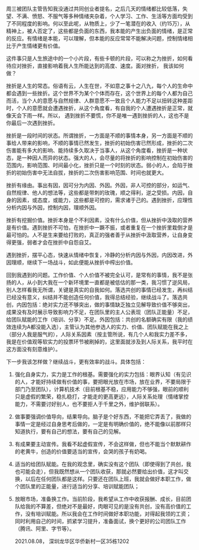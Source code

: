 周三被团队主管告知我没通过共同创业者提名，之后几天的情绪都比较低落，失望、不满、愤怒、不服气等多种情绪夹杂着，个人学习、工作、生活等方面均受到了不同程度的影响。何以至此呢，从物质上，少了一笔潜在的收入（约15万），从精神上，被人否定了，这些都是负面的东西，我本能的产生出负面的情绪，是正常的反应。有情绪是本能，可以理解，但本能的反应常常不能解决问题，控制情绪相比于产生情绪更有价值。

这件事只是人生旅途中的一个小片段，有些卡顿的片段，可以称之为挫折，如何看待应对挫折，直接影响着我人生所能达到的高度、速度。面对挫折， 我该如何做？

挫折是人生的常态。俗语有云，人生在世，不如意之事十之八九，每个人的生命中都会遇到一些挫折。这个世界不为某个个体而存在，这个世界上的每个人都为自己而活，当个人的意愿与自然规律、人群意愿不一致且个人能力不足以扭转这种差距时，个人的意愿就会遭遇挫折，从这个角度看，有自我的个人遭遇挫折是正常，就像天会下雨一样。所以， 遇到挫折不要慌，你不是唯一遇到挫折的人，这也不是你最后一次遇到挫折。

挫折是一段时间的状态。所谓挫折，一方面是不顺的事情本身，另一方面是不顺的事给人带来的影响，不顺的事情已然发生，挫折的初始伤害已然形成，挫折的二次伤害能有多大的影响、能持续多久取决于当事人，从这个角度看，挫折是一种状态，是一种因人而异的状态。强大的人，会尽量的将挫折的影响控制在初始伤害的范围内，影响范围、时间最小化，挫折只是一个时刻的状态。弱小的人，会陷于挫折的初始伤害中无法自拔，挫折的二次伤害影响范围、时间也就更大。

挫折有缘由。事出有因，因可分为内因、外因。外因，非人可控的部分，如运气、自然规律、他人的想法等，这些都是带刺的玫瑰，顺之得利，逆之受损。内因，自身的因素，或态度，或能力，这些都是可控的，需求诸于己的。遇到挫折，应理性分析内因与外因，控制内因，理顺外因。

挫折有挖掘价值。挫折本身是个不利因素，没有什么价值，但从挫折中汲取的营养是有价值。遇到挫折不可怕，在挫折中一蹶不振，或者重复在一个挫折里栽倒才是最可怕的。人不是生来要给打败的，真正的强者善于从挫折中汲取营养，让自身变得更强，弱者才会在挫折中自怨自艾。

遇到挫折，摆平心态，快速从情绪中恢复，冷静的分析内因与外因，内因改进，外因理顺，继续下一场战斗，如此便能从挫折中榨出价值。

  

回到我遇到的问题。工作价值、个人价值不被完全认可，是常有的事情，我不是张扬的人，从小到大我在一个新环境里一直都是被低估的那一类，我习惯了逆风局，别人怎样看我无所谓，关键是真实的自我如何。落选共创的事情已经发生，再纠结已经没有意义，纠结并不能创造任何价值，我得总结经验，继续战斗了。落选共创，内因包括：绝对实力还不够突出，做的事情缺乏独立见解导致价值不够突出，成果没有及时展示导致影响力不足，在团队里的主人公表现（团队正能量）不足，给团队赋能的工作（培训、分享）不足。外因包括：共创的名额确实有限（我的绩效连续为A都没能入选），主管认为其他参选人的实力、价值、团队赋能在我之上（部分人我是服气的），人际关系因素（按主管所说，有几个人和我实力差不多，我是在价值观等软实力的投票环节被刷掉的，这里面就涉及到人际关系，我平时在这方面没有刻意维护）。

下一步我该怎样做？继续战斗，更有效率的战斗。具体包括：

1.  强化自身实力，实力是工作的根基。需要强化的实力包括：眼界认知（有见识的人，才能好持续做有价值的事，要把眼光放在市场，放在业界，不要局限于部门乃至团队），计算机技术（目前根基不稳，应用能力不够强，眼前的顺利只是虚假的繁荣，稳扎稳打，才能走的更高更远），人际关系处理（情绪掌控能力，不需要讨好别人，也不要拒人于千里之外，维护弱联系）。
    
2.  做事要强调价值导向，结果导向。脑子是个好东西，不能把它弄丢了，我做的事情一定是经过自身思考后做的，一定是有明确价值的，绝不能像以前那样只知道执行，要有自己的想法，要有自己的见解。
    
3.  有成果要主动宣传。我看不起虚假宣传，不会这样做，但也不能当个默默耕作的老黄牛，创造的价值要适当的宣传，会哭的孩子有奶喝。
    
4.  适当的给团队赋能。在我的观念里，确实没有这个团队（即使得到了共创，我也可能会走），但我既然想从一个团队收获，那就必然要给出价值，这才叫交换，以后在任何团队都是这样。只要还在团队上班，我就会做好本职工作，做个团队里的正能量，进行适当的分享、培训赋能团队；
    
5.  放眼市场，准备换工作。当前阶段，我希望从工作中收获报酬、成长，目前团队给我的不算差，但绝对不是最好，肉眼可见的是没有共创，没有高价值的工作，没有培训赋能。所以我会在工作时间做好本职功能，对得起我领的工资；同时利用自己的时间，抓紧学习提升，准备面试，换个更好的公司团队工作（腾讯、阿里、字节等）。
    

    2021.08.08， 深圳龙华区华侨新村一区35栋1202